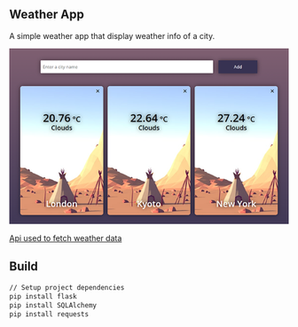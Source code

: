 ## Weather App

A simple weather app that display weather info of a city.


![Screenshot](screenshots/Screenshot_1.png)

[Api used to fetch weather data](https://openweathermap.org/api)

## Build

```
// Setup project dependencies
pip install flask
pip install SQLAlchemy
pip install requests
```
